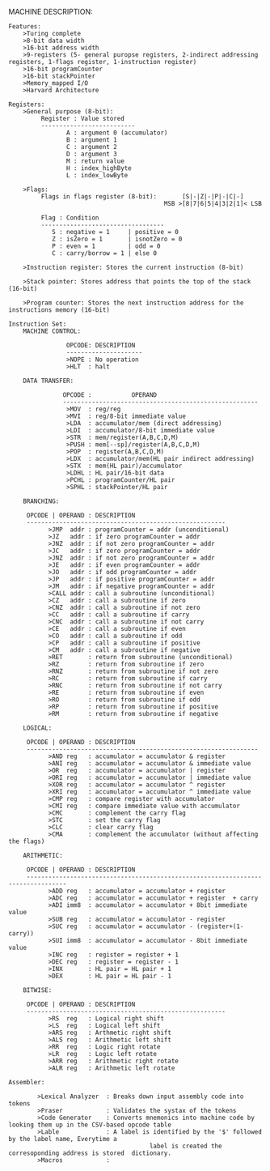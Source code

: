 MACHINE DESCRIPTION:

    Features:
        >Turing complete
        >8-bit data width
        >16-bit address width
        >9-registers (5- general puropse registers, 2-indirect addressing registers, 1-flags register, 1-instruction register)       
        >16-bit programCounter
        >16-bit stackPointer
        >Memory_mapped I/O
        >Harvard Architecture

    Registers:
        >General purpose (8-bit):
             Register : Value stored
             --------------------------   
                    A : argument 0 (accumulator)
                    B : argument 1
                    C : argument 2
                    D : argument 3
                    M : return value
                    H : index_highByte
                    L : index_lowByte

        >Flags:
             Flags in flags register (8-bit):       [S|-|Z|-|P|-|C|-]
                                               MSB >[8|7|6|5|4|3|2|1]< LSB

             Flag : Condition   
             ----------------------------------      
                S : negative = 1     | positive = 0
                Z : isZero = 1       | isnotZero = 0
                P : even = 1         | odd = 0
                C : carry/borrow = 1 | else 0 

        >Instruction register: Stores the current instruction (8-bit)

        >Stack pointer: Stores address that points the top of the stack (16-bit)

        >Program counter: Stores the next instruction address for the instructions memory (16-bit)

    Instruction Set:
        MACHINE CONTROL:

                    OPCODE: DESCRIPTION
                    ---------------------
                    >NOPE : No operation
                    >HLT  : halt
         
        DATA TRANSFER:

                   OPCODE :           OPERAND
                   ------------------------------------------------------
                    >MOV  : reg/reg
                    >MVI  : reg/8-bit immediate value
                    >LDA  : accumulator/mem (direct addressing)
                    >LDI  : accumulator/8-bit immediate value
                    >STR  : mem/register(A,B,C,D,M)
                    >PUSH : mem[--sp]/register(A,B,C,D,M)
                    >POP  : register(A,B,C,D,M)
                    >LDX  : accumulator/mem(HL pair indirect addressing) 
                    >STX  : mem(HL pair)/accumulator
                    >LDHL : HL pair/16-bit data
                    >PCHL : programCounter/HL pair
                    >SPHL : stackPointer/HL pair
                
        BRANCHING:

         OPCODE | OPERAND : DESCRIPTION
         -------------------------------------------------------
               >JMP  addr : programCounter = addr (unconditional)
               >JZ   addr : if zero programCounter = addr
               >JNZ  addr : if not zero programCounter = addr
               >JC   addr : if zero programCounter = addr
               >JNZ  addr : if not zero programCounter = addr
               >JE   addr : if even programCounter = addr
               >JO   addr : if odd programCounter = addr
               >JP   addr : if positive programCounter = addr
               >JM   addr : if negative programCounter = addr
               >CALL addr : call a subroutine (unconditional)  
               >CZ   addr : call a subroutine if zero
               >CNZ  addr : call a subroutine if not zero
               >CC   addr : call a subroutine if carry 
               >CNC  addr : call a subroutine if not carry
               >CE   addr : call a subroutine if even
               >CO   addr : call a subroutine if odd
               >CP   addr : call a subroutine if positive
               >CM   addr : call a subroutine if negative
               >RET       : return from subroutine (unconditional)
               >RZ        : return from subroutine if zero
               >RNZ       : return from subroutine if not zero
               >RC        : return from subroutine if carry 
               >RNC       : return from subroutine if not carry
               >RE        : return from subroutine if even
               >RO        : return from subroutine if odd
               >RP        : return from subroutine if positive
               >RM        : return from subroutine if negative

        LOGICAL:

         OPCODE | OPERAND : DESCRIPTION
         ----------------------------------------------------------------
               >AND reg   : accumulator = accumulator & register
               >ANI reg   : accumulator = accumulator & immediate value
               >OR  reg   : accumulator = accumulator | register
               >ORI reg   : accumulator = accumulator | immediate value
               >XOR reg   : accumulator = accumulator ^ register
               >XRI reg   : accumulator = accumulator ^ immediate value
               >CMP reg   : compare register with accumulator
               >CMI reg   : compare immediate value with accumulator
               >CMC       : complement the carry flag
               >STC       : set the carry flag
               >CLC       : clear carry flag
               >CMA       : complement the accumulator (without affecting the flags)

        ARITHMETIC:

         OPCODE | OPERAND : DESCRIPTION
         ---------------------------------------------------------------------------------
               >ADD reg   : accumulator = accumulator + register 
               >ADC reg   : accumulator = accumulator + register  + carry
               >ADI imm8  : accumulator = accumulator + 8bit immediate value
               >SUB reg   : accumulator = accumulator - register 
               >SUC reg   : accumulator = accumulator - (register+(1-carry))
               >SUI imm8  : accumulator = accumulator - 8bit immediate value
               >INC reg   : register = register + 1
               >DEC reg   : register = register - 1
               >INX       : HL pair = HL pair + 1  
               >DEX       : HL pair = HL pair - 1 

        BITWISE:

         OPCODE | OPERAND : DESCRIPTION
         -------------------------------------------------------
               >RS  reg   : Logical right shift
               >LS  reg   : Logical left shift
               >ARS reg   : Arthmetic right shift
               >ALS reg   : Arithmetic left shift
               >RR  reg   : Logic right rotate
               >LR  reg   : Logic left rotate
               >ARR reg   : Arithmetic right rotate
               >ALR reg   : Arithmetic left rotate
    
    Assembler:
            
            >Lexical Analyzer  : Breaks down input assembly code into tokens
            >Praser            : Validates the systax of the tokens
            >Code Generator    : Converts mnemonics into machine code by looking them up in the CSV-based opcode table
            >Lable             : A label is identified by the '$' followed by the label name, Everytime a 
                                           label is created the corresoponding address is stored  dictionary.
            >Macros            : 

            



























